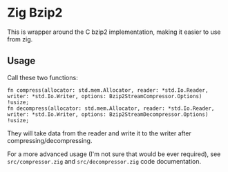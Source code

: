 # Zig Bzip2
This is wrapper around the C bzip2 implementation, making it easier to use from zig.

## Usage
Call these two functions:
```zig
fn compress(allocator: std.mem.Allocator, reader: *std.Io.Reader, writer: *std.Io.Writer, options: Bzip2StreamCompressor.Options) !usize;
fn decompress(allocator: std.mem.Allocator, reader: *std.Io.Reader, writer: *std.Io.Writer, options: Bzip2StreamDecompressor.Options) !usize;
```

They will take data from the reader and write it to the writer after compressing/decompressing.

For a more advanced usage (I'm not sure that would be ever required), see `src/compressor.zig` and `src/decompressor.zig` code documentation.
